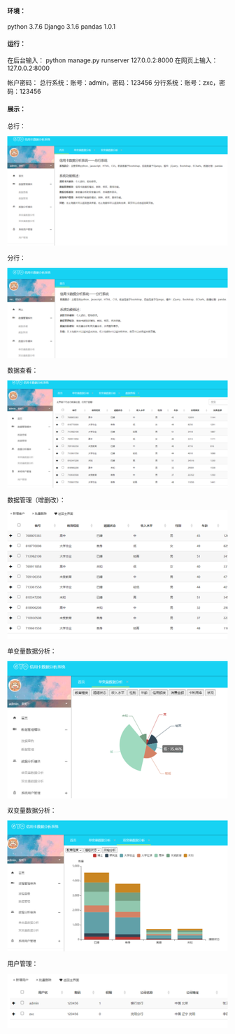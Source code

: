#### 环境：

python 3.7.6
Django 3.1.6
pandas 1.0.1

#### 运行：

在后台输入：
python manage.py runserver 127.0.0.2:8000
在网页上输入：
127.0.0.2:8000

帐户密码：
总行系统：账号：admin，密码：123456
分行系统：账号：zxc，密码：123456



#### 展示：

总行：

![1](.\images\1.png)

分行：

![2](.\images\2.png)



数据查看：

![3](.\images\3.png)

数据管理（增删改）：

![4](.\images\4.png)

单变量数据分析：

![5](.\images\5.png)

双变量数据分析：

![6](.\images\6.png)

用户管理：

![7](.\images\7.png)
